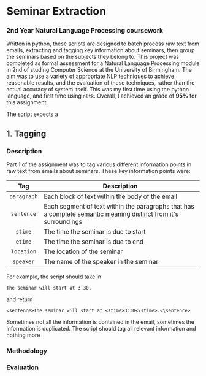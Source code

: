# Seminar Extraction
### 2nd Year Natural Language Processing coursework

Written in python, these scripts are designed to batch process raw text from emails, extracting and tagging key information about seminars, then group the seminars based on the subjects they belong to.
This project was completed as formal assessment for a Natural Language Processing module in 2nd of studing Computer Science at the University of Birmingham.
The aim was to use a variety of appropriate NLP techniques to achieve reasonable results, and the evaluation of these techniques, rather than the actual accuracy of system itself.
This was my first time using the python language, and first time using `nltk`.
Overall, I achieved an grade of __95%__ for this assignment.

The script expects a 

## 1. Tagging
### Description
Part 1 of the assignment was to tag various different information points in raw text from emails about seminars.
These key information points were:

| Tag         | Description |
|:-----------:| ----------- |
| `paragraph` | Each block of text within the body of the email |
| `sentence`  | Each segment of text within the paragraphs that has a complete semantic meaning distinct from it's surroundings |
| `stime`     | The time the seminar is due to start |
| `etime`     | The time the seminar is due to end |
| `location`  | The location of the seminar |
| `speaker`   | The name of the speaker in the seminar |

For example, the script should take in 

`The seminar will start at 3:30.`

and return 

`<sentence>The seminar will start at <stime>3:30<\stime>.<\sentence>`

Sometimes not all the information is contained in the email, sometimes the information is duplicated. 
The script should tag all relevant information and nothing more

### Methodology


### Evaluation 
